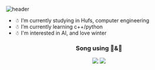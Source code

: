 ![header](https://capsule-render.vercel.app/api?type=waving&color=timeGradient&height=300&section=header&text=Song%20&fontSize=90)


- ☃ I’m currently studying in Hufs, computer engineering
- ☃ I’m currently learning c++/python
- ☃ I'm interested in AI, and love winter

<p>
<h3 align="center"> Song using 🍎&🌆 </h3>
</p>
<p align="center">
<img src="https://img.shields.io/badge/Python-3776AB?style=for-the-badge&logo=Python&logoColor=white"/></a>
<img src="https://img.shields.io/badge/c++-00599C?style=for-the-badge&logo=c++&logoColor=white"/>  </a>






